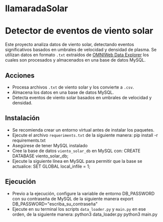 # llamaradaSolar

# Detector de eventos de viento solar  

Este proyecto analiza datos de viento solar, detectando eventos significativos basados en umbrales de velocidad y densidad de plasma. Se utilizan datos en formato `.txt` extraídos de [OMNIWeb Data Explorer](https://omniweb.gsfc.nasa.gov/form/dx1.html) los cuales son procesados y almacenados en una base de datos MySQL.

## Acciones
- Procesa archivos `.txt` de viento solar y los convierte a `.csv`.  
- Almacena los datos en una base de datos MySQL.  
- Detecta eventos de viento solar basados en umbrales de velocidad y densidad.  

## Instalación
- Se recomienda crear un entorno virtual antes de instalar los paquetes.
- Ejecute el archivo `requeriments.txt` de la siguiente manera:
  pip install -r requirements.txt
- Asegúrese de tener MySQL instalado
- Cree la base de datos `viento_solar_db` en MySQL con:
  CREATE DATABASE viento_solar_db;
- Ejecute la siguiente línea en MySQL para permitir que la base se actualice:
  SET GLOBAL local_infile = 1;

## Ejecución
- Previo a la ejecución, configure la variable de entorno DB_PASSWORD con su contraseña de MySQL de la siguiente manera
  export DB_PASSWORD="escriba_su_contraseña"
- Ejecute en su terminal los scripts `data_loader.py` y `main.py` en ese orden, de la siguiente manera: 
  python3 data_loader.py
  python3 main.py

